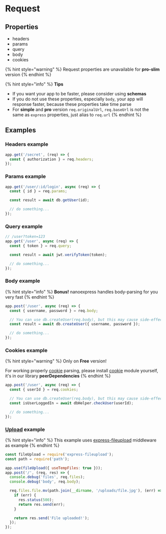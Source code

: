 # Request

## Properties

* headers
* params
* query
* body
* cookies

{% hint style="warning" %}
Request properties are unavailable for **pro-slim** version
{% endhint %}

{% hint style="info" %}
**Tips**

* If you want your app to be faster, please consider using **schemas**
* If you do not use these properties, especially `body`, your app will response faster, because these properties take time parse
* For **simple** and **pro** version `req.originalUrl`, `req.baseUrl` is not the same as `express` properties, just alias to `req.url`
{% endhint %}

## Examples

### Headers example

```javascript
app.get('/secret', (req) => {
  const { authorization } = req.headers;
});
```

### Params example

```javascript
app.get('/user/:id/login', async (req) => {
  const { id } = req.params;

  const result = await db.getUser(id);

  // do something...
});
```

### Query example

```javascript
// /user?token=123
app.get('/user', async (req) => {
  const { token } = req.query;

  const result = await jwt.verifyToken(token);

  // do something...
});
```

### Body example

{% hint style="info" %}
**Bonus!** nanoexpress handles body-parsing for you very fast
{% endhint %}

```javascript
app.post('/user', async (req) => {
  const { username, password } = req.body;

  // You can use db.createUser(req.body), but this may cause side-effects
  const result = await db.createUser({ username, password });

  // do something...
});
```

### Cookies example

{% hint style="warning" %}
Only on **Free** version!

For working properly [cookie](https://github.com/jshttp/cookie) parsing, please install [cookie](https://github.com/jshttp/cookie) module yourself, it's in our library **peerDependencies**
{% endhint %}

```javascript
app.post('/user', async (req) => {
  const { userId } = req.cookies;

  // You can use db.createUser(req.body), but this may cause side-effects
  const isUserLoggedIn = await dbHelper.checkUser(userId);

  // do something...
});
```

### [Upload](https://github.com/nanoexpress/nanoexpress/blob/master/examples/upload-file.js) example

{% hint style="info" %}
This example uses [express-fileupload](https://github.com/richardgirges/express-fileupload) middleware as example
{% endhint %}

```javascript
const fileUpload = require('express-fileupload');
const path = require('path');

app.use(fileUpload({ useTempFiles: true }));
app.post('/', (req, res) => {
  console.debug('files', req.files);
  console.debug('body', req.body);

  req.files.file.mv(path.join(__dirname, '/uploads/file.jpg'), (err) => {
    if (err) {
      res.status(500);
      return res.send(err);
    }

    return res.send('File uploaded!');
  });
});
```

